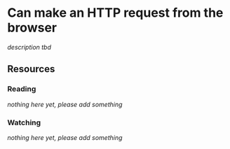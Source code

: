# Can make an HTTP request from the browser

_description tbd_

## Resources

### Reading

_nothing here yet, please add something_

### Watching

_nothing here yet, please add something_
